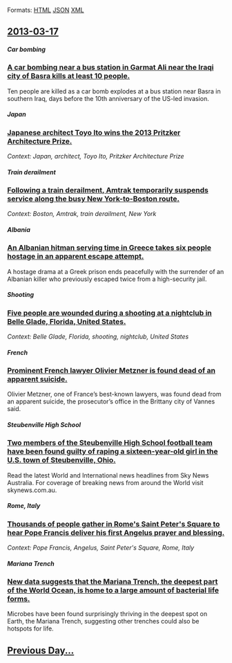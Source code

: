 
Formats: [HTML](2013/03/17/index.html)  [JSON](2013/03/17/index.json)  [XML](2013/03/17/index.xml)  

## [2013-03-17](/news/2013/03/17/index.md)

##### Car bombing
### [A car bombing near a bus station in Garmat Ali near the Iraqi city of Basra kills at least 10 people. ](/news/2013/03/17/a-car-bombing-near-a-bus-station-in-garmat-ali-near-the-iraqi-city-of-basra-kills-at-least-10-people.md)
Ten people are killed as a car bomb explodes at a bus station near Basra in southern Iraq, days before the 10th anniversary of the US-led invasion.

##### Japan
### [Japanese architect Toyo Ito wins the 2013 Pritzker Architecture Prize. ](/news/2013/03/17/japanese-architect-toyo-ito-wins-the-2013-pritzker-architecture-prize.md)
_Context: Japan, architect, Toyo Ito, Pritzker Architecture Prize_

##### Train derailment
### [Following a train derailment, Amtrak temporarily suspends service along the busy New York-to-Boston route. ](/news/2013/03/17/following-a-train-derailment-amtrak-temporarily-suspends-service-along-the-busy-new-york-to-boston-route.md)
_Context: Boston, Amtrak, train derailment, New York_

##### Albania
### [An Albanian hitman serving time in Greece takes six people hostage in an apparent escape attempt. ](/news/2013/03/17/an-albanian-hitman-serving-time-in-greece-takes-six-people-hostage-in-an-apparent-escape-attempt.md)
A hostage drama at a Greek prison ends peacefully with the surrender of an Albanian killer who previously escaped twice from a high-security jail.

##### Shooting
### [Five people are wounded during a shooting at a nightclub in Belle Glade, Florida, United States. ](/news/2013/03/17/five-people-are-wounded-during-a-shooting-at-a-nightclub-in-belle-glade-florida-united-states.md)
_Context: Belle Glade, Florida, shooting, nightclub, United States_

##### French
### [Prominent French lawyer Olivier Metzner is found dead of an apparent suicide. ](/news/2013/03/17/prominent-french-lawyer-olivier-metzner-is-found-dead-of-an-apparent-suicide.md)
Olivier Metzner, one of France’s best-known lawyers, was found dead from an apparent suicide, the prosecutor’s office in the Brittany city of Vannes said.

##### Steubenville High School
### [Two members of the Steubenville High School football team have been found guilty of raping a sixteen-year-old girl in the U.S. town of Steubenville, Ohio. ](/news/2013/03/17/two-members-of-the-steubenville-high-school-football-team-have-been-found-guilty-of-raping-a-sixteen-year-old-girl-in-the-u-s-town-of-steub.md)
Read the latest World and International news headlines from Sky News Australia. For coverage of breaking news from around the World visit skynews.com.au.

##### Rome, Italy
### [Thousands of people gather in Rome's Saint Peter's Square to hear Pope Francis deliver his first Angelus prayer and blessing. ](/news/2013/03/17/thousands-of-people-gather-in-rome-s-saint-peter-s-square-to-hear-pope-francis-deliver-his-first-angelus-prayer-and-blessing.md)
_Context: Pope Francis, Angelus, Saint Peter's Square, Rome, Italy_

##### Mariana Trench
### [New data suggests that the Mariana Trench, the deepest part of the World Ocean, is home to a large amount of bacterial life forms. ](/news/2013/03/17/new-data-suggests-that-the-mariana-trench-the-deepest-part-of-the-world-ocean-is-home-to-a-large-amount-of-bacterial-life-forms.md)
Microbes have been found surprisingly thriving in the deepest spot on Earth, the Mariana Trench, suggesting other trenches could also be hotspots for life.

## [Previous Day...](/news/2013/03/16/index.md)

